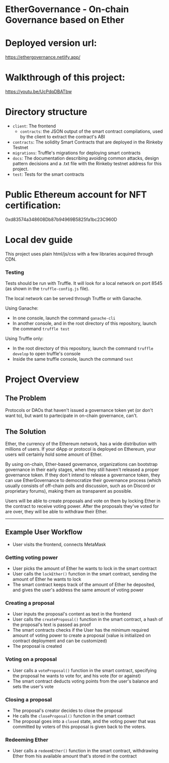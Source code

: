 # EtherGovernance - On-chain Governance based on Ether

# Deployed version url:
https://ethergovernance.netlify.app/

# Walkthrough of this project:

https://youtu.be/UcPdqDBATbw

# Directory structure
* `client`: The frontend
    * `contracts`: the JSON output of the smart contract compilations, used by the client to extract the contract's ABI
* `contracts`: The solidity Smart Contracts that are deployed in the Rinkeby Testnet
* `migrations`: Truffle's migrations for deploying smart contracts
* `docs`: The documentation describing avoiding common attacks, design pattern decisions and a .txt file with the Rinkeby testnet address for this project.
* `test`: Tests for the smart contracts

# Public Ethereum account for NFT certification:

0xd83574a348608Db87b94969B5825fa1bc23C960D

# Local dev guide

This project uses plain html/js/css with a few libraries acquired through CDN.

### Testing
Tests should be run with Truffle. It will look for a local network on port 8545 (as shown in the `truffle-config.js` file).

The local network can be served through Truffle or with Ganache.

Using Ganache:

* In one console, launch the command `ganache-cli`
* In another console, and in the root directory of this repository, launch the command `truffle test`

Using Truffle only:

* In the root directory of this repository, launch the command `truffle develop` to open truffle's console
* Inside the same truffle console, launch the command `test`

# Project Overview

## The Problem

Protocols or DAOs that haven't issued a governance token yet (or don't want to), but want to partecipate in on-chain governance, can't.

## The Solution

Ether, the currency of the Ethereum network, has a wide distribution with millions of users. If your dApp or protocol is deployed on Ethereum, your users will certainly hold some amount of Ether.

By using on-chain, Ether-based governance, organizations can bootstrap governance in their early stages, when they still haven't released a proper governance token. If they don't intend to release a governance token, they can use EtherGovernance to democratize their governance process (which usually consists of off-chain polls and discussion, such as on Discord or proprietary forums), making them as transparent as possible.

Users will be able to create proposals and vote on them by locking Ether in the contract to receive voting power. After the proposals they've voted for are over, they will be able to withdraw their Ether.

---

## Example User Workflow

- User visits the frontend, connects MetaMask

### Getting voting power

- User picks the amount of Ether he wants to lock in the smart contract
- User calls the `lockEther()` function in the smart contract, sending the amount of Ether he wants to lock
- The smart contract keeps track of the amount of Ether he deposited, and gives the user's address the same amount of voting power

### Creating a proposal

- User inputs the proposal's content as text in the frontend
- User calls the `createProposal()` function in the smart contract, a hash of the proposal's text is passed as proof
- The smart contracts checks if the User has the minimum required amount of voting power to create a proposal (value is initialized on contract deployment and can be customized)
- The proposal is created

### Voting on a proposal

- User calls a `voteProposal()` function in the smart contract, specifying the proposal he wants to vote for, and his vote (for or against)
- The smart contract deducts voting points from the user's balance and sets the user's vote

### Closing a proposal

- The proposal's creator decides to close the proposal
- He calls the `closeProposal()` function in the smart contract
- The proposal goes into a `closed` state, and the voting power that was committed by voters of this proposal is given back to the voters.

### Redeeming Ether

- User calls a `redeemEther()` function in the smart contract, withdrawing Ether from his available amount that's stored in the contract
